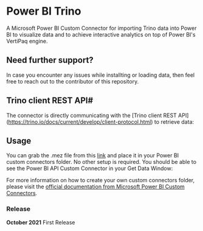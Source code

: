 # Power BI Trino
A Microsoft Power BI Custom Connector for importing Trino data into Power BI to visualize data and to achieve interactive analytics on top of Power BI's VertiPaq engine. 

## Need further support?
In case you encounter any issues while installting or loading data, then feel free to reach out to the contributor of this repository. 

## Trino client REST API#
The connector is directly communicating with the [Trino client REST API] (https://trino.io/docs/current/develop/client-protocol.html) to retrieve data:

## Usage
You can grab the .mez file from this [link](https://github.com/migueesc123/PowerBIRESTAPI/raw/master/Power%20BI%20API.mez) and place it in your Power BI custom connectors folder. No other setup is required. You should be able to see the Power BI API Custom Connector in your Get Data Window:

For more information on how to create your own custom connectors folder, please visit the [official documentation from Microsoft Power BI Custom Connectors](https://docs.microsoft.com/en-us/power-bi/connect-data/desktop-connector-extensibility#custom-connectors).

### Release

**October 2021**
First Release